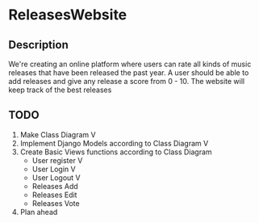 # ReleasesWebsite

## Description

We're creating an online platform where users can rate all kinds of music releases that have been released the past year.
A user should be able to add releases and give any release a score from 0 - 10.
The website will keep track of the best releases

## TODO

1. Make Class Diagram V
2. Implement Django Models according to Class Diagram V
3. Create Basic Views functions according to Class Diagram
     * User register V
     * User Login V
     * User Logout V
     * Releases Add
     * Releases Edit
     * Releases Vote
4. Plan ahead
